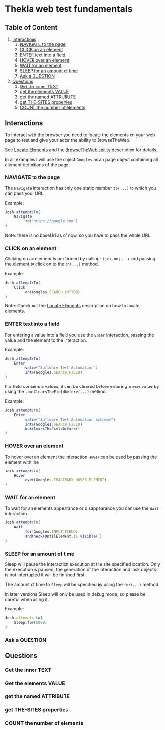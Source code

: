 # Thekla web test fundamentals

## Table of Content

1. [Interactions](#interactions)
    1. [NAVIGATE to the page](#navigate-to-the-page)
    1. [CLICK on an element](#click-on-an-element)
    1. [ENTER text into a field](#enter-text-into-a-field)
    1. [HOVER over an elememt](#hover-over-an-element)
    1. [WAIT for an element](#wait-for-an-element)
    1. [SLEEP for an amount of time](#sleep-for-an-amount-of-time)
    1. [Ask a QUESTION](#ask-a-question)
1. [Questions](#questions)
    1. [Get the inner TEXT](#get-the-inner-text)
    1. [get the elements VALUE](#get-the-elements-value)
    1. [get the named ATTRUBUTE](#get-the-named-attribute)
    1. [get THE-SITES properties](#get-the-sites-properties)
    1. [COUNT the number of elements](#count-the-number-of-elements)

## Interactions

To interact with the browser you need to locate the elements on your web page to test and 
give your actor the ability to BrowseTheWeb.

See [Locate Elements](LOCATE_ELEMENTS.md) and the [BrowseTheWeb ability](BROWSE-THE-WEB_ABILITY.md) description for details.

In all examples i will use the object ``Googles`` as an page object containing all element definitions of the page.

### NAVIGATE to the page

The ``Navigate`` interaction has only one static member ``to(...)`` to which you can pass your URL.

Example:

```typescript
Josh.attemptsTo(
    Navigate
        .to("https://google.com")
)
```

Note: there is no baseUrl as of now, so you have to pass the whole URL.

### CLICK on an element

Clicking on an element is performed by calling ``Click.on(...)`` and passing the element to click on
to the ``on(...)`` method.

Example:

```typescript
Josh.attemptsTo(
    Click
        .on(Googles.SEARCH_BUTTON)
)
```

Note: Check out the [Locate Elements](LOCATE_ELEMENTS.md) description on how to locate elements.

### ENTER text into a field

For entering a value into a field you use the ``Enter`` interaction, passing the value and the element to the interaction.

Example:

```typescript
Josh.attemptsTo(
    Enter
        .value("Software Test Automation")
        .into(Googles.SEARCH_FIELD)
)
```

If a field contains a values, it can be cleared before entering a new value by using the ``.butClearsTheFieldBefore(...)``
method.

Example:

```typescript
Josh.attemptsTo(
    Enter
        .value("Software Test Automation extreme")
        .into(Googles.SEARCH_FIELD)
        .butClearsTheFieldBefore()
)
```

### HOVER over an element

To hover over an element the interaction ``Hover`` can be used by passing the element with the 

```typescript
Josh.attemptsTo(
    Hover
        .over(Googles.IMAGINARY_HOVER_ELEMENT)
)
```

### WAIT for an element

To wait for an elements appearance or disappearance you can use the ``Wait`` interaction.

```typescript
Josh.attemptsTo(
    Wait
        .for(Googles.INPUT_FIELD)
        .andCheck(UntilElement.is.visible())
)
```

### SLEEP for an amount of time 

Sleep will pause the interaction execution at the site specified location. Only the execution is paused, the generation of the interaction and task objects is not interrupted it will be finished first.

The amount of time to ``Sleep`` will be specified by using the ``for(...)`` method.

In later versions Sleep will only be used in debug mode, so please be careful when using it.

Example:

```typescript
Josh.attempts to(
    Sleep.for(5000)
)
```

### Ask a QUESTION

## Questions

### Get the inner TEXT

### Get the elements VALUE 

### get the named ATTRIBUTE

### get THE-SITES properties

### COUNT the number of elements